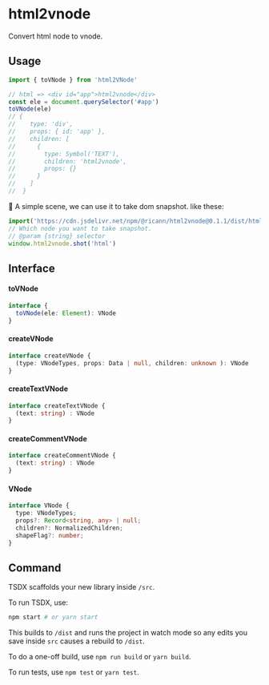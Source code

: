 # html2vnode

Convert html node to vnode.

## Usage

```ts
import { toVNode } from 'html2VNode'

// html => <div id="app">html2vnode</div>
const ele = document.querySelector('#app')
toVNode(ele)
// {
//    type: 'div',
//    props: { id: 'app' },
//    children: [
//      {
//        type: Symbol('TEXT'),
//        children: 'html2vnode',
//        props: {}
//      }
//    ]
//  }
```
🚀 A simple scene, we can use it to take dom snapshot. like these:

```js
import('https://cdn.jsdelivr.net/npm/@ricann/html2vnode@0.1.1/dist/html2vnode.umd.production.min.js')
// Which node you want to take snapshot.
// @param {string} selector
window.html2vnode.shot('html')
```

## Interface

#### toVNode
```ts
interface {
  toVNode(ele: Element): VNode
}
```

#### createVNode
```ts
interface createVNode {
  (type: VNodeTypes, props: Data | null, children: unknown ): VNode
}
```

#### createTextVNode
```ts
interface createTextVNode {
  (text: string) : VNode
}
```

#### createCommentVNode
```ts
interface createCommentVNode {
  (text: string) : VNode
}
```

#### VNode

```ts
interface VNode {
  type: VNodeTypes;
  props?: Record<string, any> | null;
  children?: NormalizedChildren;
  shapeFlag?: number;
}
```

## Command

TSDX scaffolds your new library inside `/src`.

To run TSDX, use:

```bash
npm start # or yarn start
```

This builds to `/dist` and runs the project in watch mode so any edits you save inside `src` causes a rebuild to `/dist`.

To do a one-off build, use `npm run build` or `yarn build`.

To run tests, use `npm test` or `yarn test`.
